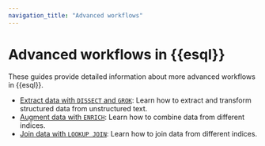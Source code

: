 ```yaml
---
navigation_title: "Advanced workflows"
---
```


# Advanced workflows in {{esql}}

These guides provide detailed information about more advanced workflows in {{esql}}.

* [Extract data with `DISSECT` and `GROK`](/reference/query-languages/esql/esql-process-data-with-dissect-grok.md): Learn how to extract and transform structured data from unstructured text.
* [Augment data with `ENRICH`](/reference/query-languages/esql/esql-enrich-data.md): Learn how to combine data from different indices.
* [Join data with `LOOKUP JOIN`](/reference/query-languages/esql/esql-lookup-join.md): Learn how to join data from different indices.